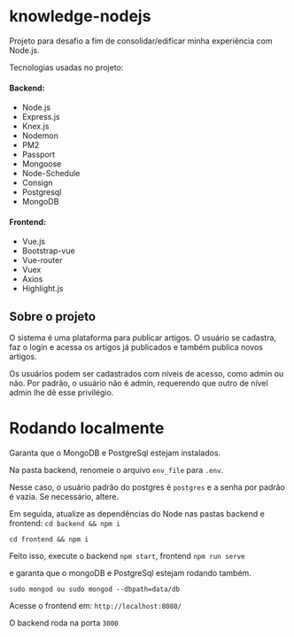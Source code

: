 # knowledge-nodejs

Projeto para desafio a fim de consolidar/edificar minha experiência com Node.js.

Tecnologias usadas no projeto:

#### Backend:

* Node.js
* Express.js
* Knex.js
* Nodemon
* PM2
* Passport
* Mongoose
* Node-Schedule
* Consign
* Postgresql
* MongoDB

#### Frontend:

* Vue.js
* Bootstrap-vue
* Vue-router
* Vuex
* Axios
* Highlight.js


## Sobre o projeto

O sistema é uma plataforma para publicar artigos. O usuário se cadastra, faz o login e acessa os artigos já publicados e também publica novos artigos.

Os usuários podem ser cadastrados com níveis de acesso, como admin ou não. Por padrão, o usuário não é admin, requerendo que outro de nível admin lhe dê
esse privilégio.

# Rodando localmente

Garanta que o MongoDB e PostgreSql estejam instalados.

Na pasta backend, renomeie o arquivo `env_file` para `.env`.

Nesse caso, o usuário padrão do postgres é `postgres` e a senha por padrão é vazia. Se necessário, altere.

Em seguida, atualize as dependências do Node nas pastas backend e frontend:
`cd backend && npm i`

`cd frontend && npm i`

Feito isso, execute o backend `npm start`, frontend `npm run serve`

e garanta que o mongoDB e PostgreSql estejam rodando também.

`sudo mongod ou sudo mongod --dbpath=data/db`

Acesse o frontend em:
`http://localhost:8080/`

O backend roda na porta `3000`

